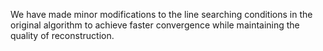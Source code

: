 We have made minor modifications to the line searching conditions in the original algorithm to achieve faster convergence while maintaining the quality of reconstruction.
